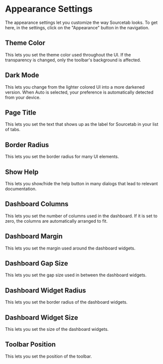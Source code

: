 # Appearance Settings

The appearance settings let you customize the way Sourcetab looks. To get here, in the settings, click on the "Appearance" button in the navigation.

## Theme Color

This lets you set the theme color used throughout the UI. If the transparency is changed, only the toolbar's background is affected.

## Dark Mode

This lets you change from the lighter colored UI into a more darkened version. When Auto is selected, your preference is automatically detected from your device.

## Page Title

This lets you set the text that shows up as the label for Sourcetab in your list of tabs.

## Border Radius

This lets you set the border radius for many UI elements.

## Show Help

This lets you show/hide the help button in many dialogs that lead to relevant documentation.

## Dashboard Columns

This lets you set the number of columns used in the dashboard. If it is set to zero, the columns are automatically arranged to fit.

## Dashboard Margin

This lets you set the margin used around the dashboard widgets.

## Dashboard Gap Size

This lets you set the gap size used in between the dashboard widgets.

## Dashboard Widget Radius

This lets you set the border radius of the dashboard widgets.

## Dashboard Widget Size

This lets you set the size of the dashboard widgets.

## Toolbar Position

This lets you set the position of the toolbar.
